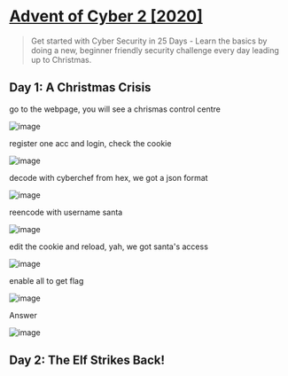 # [Advent of Cyber 2 [2020]](https://tryhackme.com/room/adventofcyber2)

> Get started with Cyber Security in 25 Days - Learn the basics by doing a new, beginner friendly security challenge every day leading up to Christmas.

## Day 1: A Christmas Crisis

go to the webpage, you will see a chrismas control centre

![image](https://user-images.githubusercontent.com/90561566/214785295-fef573af-99a6-427b-bfeb-3294d50cbd9c.png)

register one acc and login, check the cookie

![image](https://user-images.githubusercontent.com/90561566/214785594-933afb60-44e0-49b3-b0c9-35e3ebd6a0a0.png)

decode with cyberchef from hex, we got a json format

![image](https://user-images.githubusercontent.com/90561566/214786429-06a30488-1bfb-46c8-ab81-eca3e35eb084.png)

reencode with username santa

![image](https://user-images.githubusercontent.com/90561566/214787080-9509aab6-67b5-42f1-b649-1b2d50616203.png)

edit the cookie and reload, yah, we got santa's access

![image](https://user-images.githubusercontent.com/90561566/214787254-09f86564-f5ec-4f4a-87d2-b7d1b88fa802.png)

enable all to get flag

![image](https://user-images.githubusercontent.com/90561566/214787424-f1c9e1f9-4a72-4fc3-922a-7116f8c5b4e6.png)

Answer

![image](https://user-images.githubusercontent.com/90561566/214787519-bcc0aab0-9b28-4f56-b45a-63ae0fb411d3.png)

## Day 2: The Elf Strikes Back!






























